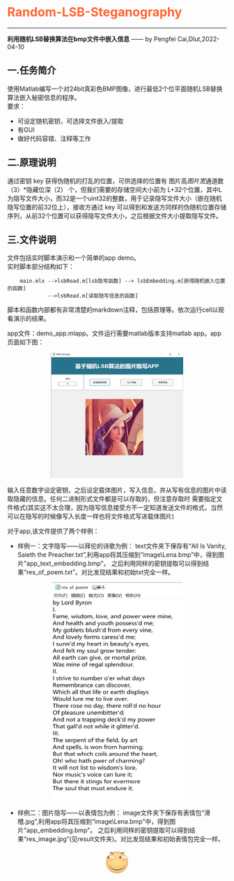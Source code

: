 # <b><font color="FF6633">Random-LSB-Steganography</font></b>
---
**利用随机LSB替换算法在bmp文件中嵌入信息**  —— by Pengfei Cai,Dlut,2022-04-10

## 一.任务简介
使用Matlab编写一个对24bit真彩色BMP图像，进行最低2个位平面随机LSB替换算法嵌入秘密信息的程序。  
要求：
- 可设定随机密钥，可选择文件嵌入/提取
- 有GUI
- 做好代码容错、注释等工作

## 二.原理说明
通过密钥 key 获得伪随机的打乱的位置，可供选择的位置有 图片高*图片宽*通道数（3）*隐藏位深（2） 个，但我们需要的存储空间大小前为
L+32个位置，其中L为隐写文件大小，而32是一个uint32的整数，用于记录隐写文件大小（嵌在随机隐写位置的前32位上），接收方通过 key
可以得到和发送方同样的伪随机位置存储序列，从前32个位置可以获得隐写文件大小，之后根据文件大小提取隐写文件。

## 三.文件说明
文件包括实时脚本演示和一个简单的app demo。  
实时脚本部分结构如下：
```
    main.mlx -->lsbRead.m[lsb隐写函数] --> lsbEmbedding.m[获得随机嵌入位置的函数]
             -->lsbRead.m[读取隐写信息的函数]
```

脚本和函数内部都有非常清楚的markdown注释，包括原理等。依次运行cell以观看演示的结果。

app文件：demo_app.mlapp。文件运行需要matlab版本支持matlab app。app页面如下图： 

<div align = "center">
    <img src="image\illustrate\app1.jpg" alt="app1" width="304" height="288">
</div>

输入任意数字设定密钥，之后设定载体图片，写入信息，并从写有信息的图片中读取隐藏的信息。任何二进制形式文件都是可以存取的，但注意存取时
需要指定文件格式(其实这不太合理，因为隐写信息接受方不一定知道发送文件的格式，当然可以在隐写的时候像写入长度一样也将文件格式写进载体图片)

对于app,该文件提供了两个样例：
- 样例一：文字隐写——以拜伦的诗歌为例：
         text文件夹下保存有“All Is Vanity, Saieth the Preacher.txt”,利用app将其压缩到“image\Lena.bmp”中，得到图片"app_text_embedding.bmp"。
         之后利用同样的密钥提取可以得到结果“res_of_poem.txt”。对比发现结果和初始txt完全一样。
<div align = "center">
    <img src="image\illustrate\app2.jpg" alt="app2" width="300" height="500">
</div>

- 样例二：图片隐写——以表情包为例：
         image文件夹下保存有表情包“滑稽.jpg”,利用app将其压缩到“image\Lena.bmp”中，得到图片"app_embedding.bmp"。
         之后利用同样的密钥提取可以得到结果“res_image.jpg”(见result文件夹)。对比发现结果和初始表情包完全一样。
<div align = "center">
    <img src="result\res_image.jpg" alt="app3" width="60" height="60">
</div>         
